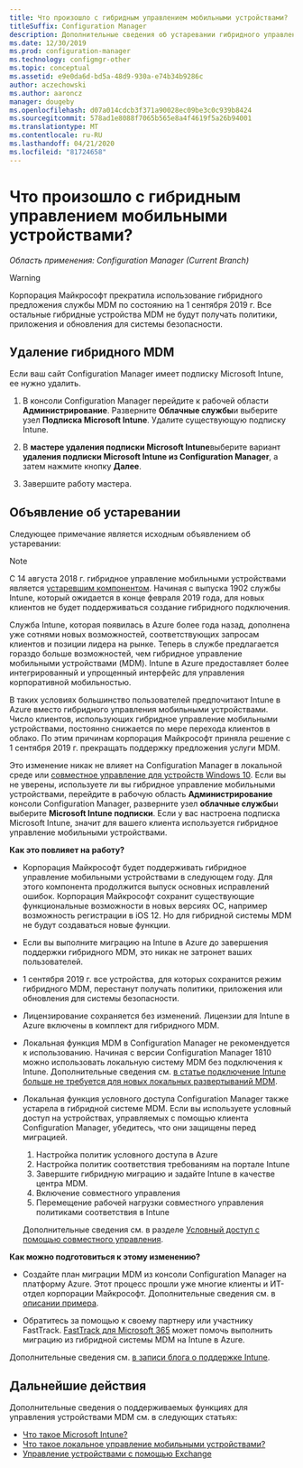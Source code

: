 ```yaml
---
title: Что произошло с гибридным управлением мобильными устройствами?
titleSuffix: Configuration Manager
description: Дополнительные сведения об устаревании гибридного управления мобильными устройствами (MDM) в Configuration Manager
ms.date: 12/30/2019
ms.prod: configuration-manager
ms.technology: configmgr-other
ms.topic: conceptual
ms.assetid: e9e0da6d-bd5a-48d9-930a-e74b34b9286c
author: aczechowski
ms.author: aaroncz
manager: dougeby
ms.openlocfilehash: d07a014cdcb3f371a90028ec09be3c0c939b8424
ms.sourcegitcommit: 578ad1e8088f7065b565e8a4f4619f5a26b94001
ms.translationtype: MT
ms.contentlocale: ru-RU
ms.lasthandoff: 04/21/2020
ms.locfileid: "81724658"
---
```

# <a name="what-happened-to-hybrid-mdm"></a>Что произошло с гибридным управлением мобильными устройствами?

*Область применения: Configuration Manager (Current Branch)*

> [!WARNING]
> Корпорация Майкрософт прекратила использование гибридного предложения службы MDM по состоянию на 1 сентября 2019 г. Все остальные гибридные устройства MDM не будут получать политики, приложения и обновления для системы безопасности.

## <a name="remove-hybrid-mdm"></a>Удаление гибридного MDM

Если ваш сайт Configuration Manager имеет подписку Microsoft Intune, ее нужно удалить.

1. В консоли Configuration Manager перейдите к рабочей области **Администрирование**. Разверните **Облачные службы**и выберите узел **Подписка Microsoft Intune**. Удалите существующую подписку Intune.

1. В **мастере удаления подписки Microsoft Intune**выберите вариант **удаления подписки Microsoft Intune из Configuration Manager**, а затем нажмите кнопку **Далее**.

1. Завершите работу мастера.

## <a name="deprecation-announcement"></a>Объявление об устаревании

Следующее примечание является исходным объявлением об устаревании:

> [!NOTE]  
> С 14 августа 2018 г. гибридное управление мобильными устройствами является [устаревшим компонентом](../../core/plan-design/changes/deprecated/removed-and-deprecated-cmfeatures.md). Начиная с выпуска 1902 службы Intune, который ожидается в конце февраля 2019 года, для новых клиентов не будет поддерживаться создание гибридного подключения.
> <!--Intune feature 2683117-->  
> Служба Intune, которая появилась в Azure более года назад, дополнена уже сотнями новых возможностей, соответствующих запросам клиентов и позиции лидера на рынке. Теперь в службе предлагается гораздо больше возможностей, чем гибридное управление мобильными устройствами (MDM). Intune в Azure предоставляет более интегрированный и упрощенный интерфейс для управления корпоративной мобильностью.
>
> В таких условиях большинство пользователей предпочитают Intune в Azure вместо гибридного управления мобильными устройствами. Число клиентов, использующих гибридное управление мобильными устройствами, постоянно снижается по мере перехода клиентов в облако. По этим причинам корпорация Майкрософт приняла решение с 1 сентября 2019 г. прекращать поддержку предложения услуги MDM.
>
> Это изменение никак не влияет на Configuration Manager в локальной среде или [совместное управление для устройств Windows 10](../../comanage/overview.md). Если вы не уверены, используете ли вы гибридное управление мобильными устройствами, перейдите в рабочую область **Администрирование** консоли Configuration Manager, разверните узел **облачные службы**и выберите **Microsoft Intune подписки**. Если у вас настроена подписка Microsoft Intune, значит для вашего клиента используется гибридное управление мобильными устройствами.
>
> **Как это повлияет на работу?**
>
> - Корпорация Майкрософт будет поддерживать гибридное управление мобильными устройствами в следующем году. Для этого компонента продолжится выпуск основных исправлений ошибок. Корпорация Майкрософт сохранит существующие функциональные возможности в новых версиях ОС, например возможность регистрации в iOS 12. Но для гибридной системы MDM не будут создаваться новые функции.  
>
> - Если вы выполните миграцию на Intune в Azure до завершения поддержки гибридного MDM, это никак не затронет ваших пользователей.  
>
> - 1 сентября 2019 г. все устройства, для которых сохранится режим гибридного MDM, перестанут получать политики, приложения или обновления для системы безопасности.  
>
> - Лицензирование сохраняется без изменений. Лицензии для Intune в Azure включены в комплект для гибридного MDM.  
>
> - Локальная функция MDM в Configuration Manager не рекомендуется к использованию. Начиная с версии Configuration Manager 1810 можно использовать локальную систему MDM без подключения к Intune. Дополнительные сведения см. [в статье подключение Intune больше не требуется для новых локальных развертываний MDM](../../core/plan-design/changes/whats-new-in-version-1810.md#bkmk_opmdm).
>
> - Локальная функция условного доступа Configuration Manager также устарела в гибридной системе MDM. Если вы используете условный доступ на устройствах, управляемых с помощью клиента Configuration Manager, убедитесь, что они защищены перед миграцией.
>     1. Настройка политик условного доступа в Azure
>     2. Настройка политик соответствия требованиям на портале Intune
>     3. Завершите гибридную миграцию и задайте Intune в качестве центра MDM.
>     4. Включение совместного управления
>     5. Перемещение рабочей нагрузки совместного управления политиками соответствия в Intune
>
>     Дополнительные сведения см. в разделе [Условный доступ с помощью совместного управления](../../comanage/quickstart-conditional-access.md).
>
> **Как можно подготовиться к этому изменению?**
>
> - Создайте план миграции MDM из консоли Configuration Manager на платформу Azure. Этот процесс прошли уже многие клиенты и ИТ-отдел корпорации Майкрософт. Дополнительные сведения см. в [описании примера](https://aka.ms/Intune_MSFT).  
>
> - Обратитесь за помощью к своему партнеру или участнику FastTrack. [FastTrack для Microsoft 365](https://aka.ms/hybrid_fasttrack) может помочь выполнить миграцию из гибридной системы MDM на Intune в Azure.
>
> Дополнительные сведения см. [в записи блога о поддержке Intune](https://aka.ms/hybrid_notification).

## <a name="next-steps"></a>Дальнейшие действия

Дополнительные сведения о поддерживаемых функциях для управления устройствами MDM см. в следующих статьях:

- [Что такое Microsoft Intune?](https://docs.microsoft.com/intune/what-is-intune)
- [Что такое локальное управление мобильными устройствами?](manage-mobile-devices-with-on-premises-infrastructure.md)
- [Управление устройствами с помощью Exchange](../deploy-use/manage-mobile-devices-with-exchange-activesync.md)
